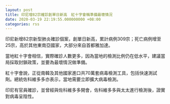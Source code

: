 ```yaml
---
layout: post
title: 印尼增82宗確診創單日新高　紅十字會稱準備最壞情況
date: 2020-03-19 22:19:55.000000000 +08:00
categories: rss
---
```


印尼新增82宗新型肺炎確診個案，創單日新高，累計病例309宗；死亡病例增至25宗，高於其他東南亞國家，大部分來自首都雅加達。

當地紅十字會相信，實際確診人數更多，因為當地的檢測比例仍在低水平，建議當局採取封鎖政策，並要為最壞情況做準備。

紅十字會說，正從南韓及其他國家進口共70萬套病毒檢測工具，包括快速測試劑。總統佐科維多多亦表示，當地需要立即擴大病毒檢測。

印尼有官員確診，並曾經與佐科維多多開會，佐科維多多與太太進行檢測後，證實對病毒呈陰性。
